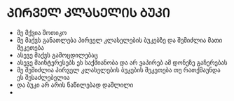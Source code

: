 # ᲞᲘᲠᲕᲔᲚ ᲙᲚᲐᲡᲔᲚᲘᲡ ᲑᲣᲙᲘ

- მე მქვია შოთიკო
- მე მაქვს განათლება პირველ კლასელების ბუკებზე და შემიძლია მათი შეკეთება
- ასევე მაქვს გამოცდილებაც
- ასევე მაინტერესებს ეს საქმიანობა და არ ვაპირებ ამ დონეზე გაჩერებას
- მე შემიძლია პირველ კლასელების ბუკების შეკეთება თუ რათქმაუნდა ეს შესაძლებელია
- და ბუკი არ არის ნაწილებად დაშლილი
- 
<!---
shotabakh/shotabakh is a ✨ special ✨ repository because its `README.md` (this file) appears on your GitHub profile.
You can click the Preview link to take a look at your changes.
--->
